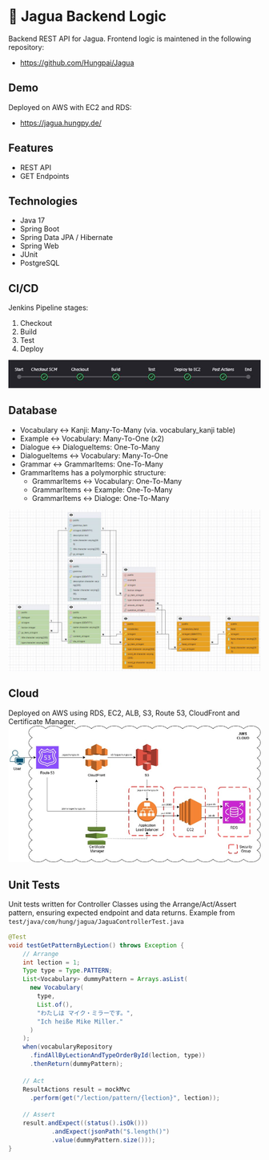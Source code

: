 # 🌸 Jagua Backend Logic
Backend REST API for Jagua. Frontend logic is maintened in the following repository:
- https://github.com/Hungpai/Jagua

## Demo
Deployed on AWS with EC2 and RDS:
- https://jagua.hungpy.de/

## Features
- REST API
- GET Endpoints

## Technologies
- Java 17
- Spring Boot
- Spring Data JPA / Hibernate
- Spring Web
- JUnit
- PostgreSQL

## CI/CD
Jenkins Pipeline stages:
1. Checkout
2. Build
3. Test
4. Deploy

![pipeline](img/jenkins-pipeline-backend.JPG)

## Database
- Vocabulary &harr; Kanji: Many-To-Many (via. vocabulary_kanji table)
- Example &harr; Vocabulary: Many-To-One (x2)
- Dialogue &harr; DialogueItems: One-To-Many 
- DialogueItems &harr; Vocabulary: Many-To-One
- Grammar &harr; GrammarItems: One-To-Many
- GrammarItems has a polymorphic structure:
  - GrammarItems &harr; Vocabulary: One-To-Many
  - GrammarItems &harr; Example: One-To-Many
  - GrammarItems &harr; Dialoge: One-To-Many
  
![schema](img/schema.JPG)

## Cloud
Deployed on AWS using RDS, EC2, ALB, S3, Route 53, CloudFront and Certificate Manager.
![aws](img/aws.jpg)


## Unit Tests
Unit tests written for Controller Classes using the Arrange/Act/Assert pattern, ensuring expected endpoint and data returns. Example from ``test/java/com/hung/jagua/JaguaControllerTest.java``
```java
@Test
void testGetPatternByLection() throws Exception {
    // Arrange
    int lection = 1;
    Type type = Type.PATTERN;
    List<Vocabulary> dummyPattern = Arrays.asList(
      new Vocabulary(
        type, 
        List.of(), 
        "わたしは マイク・ミラーです。", 
        "Ich heiße Mike Miller."
      )
    );
    when(vocabularyRepository
      .findAllByLectionAndTypeOrderById(lection, type))
      .thenReturn(dummyPattern);

    // Act
    ResultActions result = mockMvc
      .perform(get("/lection/pattern/{lection}", lection));

    // Assert
    result.andExpect((status().isOk()))
            .andExpect(jsonPath("$.length()")
            .value(dummyPattern.size()));
}
``` 
